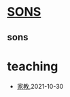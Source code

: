 # [SONS](https://wongoo.github.io/sons)

## sons
# teaching
* [家教](/teaching/2021-10-30),2021-10-30
